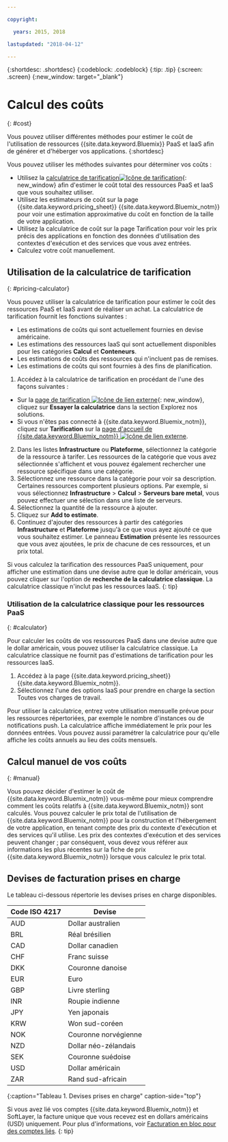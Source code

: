 ```yaml
---

copyright:

  years: 2015, 2018

lastupdated: "2018-04-12"

---
```


{:shortdesc: .shortdesc}
{:codeblock: .codeblock}
{:tip: .tip}
{:screen: .screen}
{:new_window: target="_blank"}

# Calcul des coûts
{: #cost}

Vous pouvez utiliser différentes méthodes pour estimer le coût de l'utilisation de ressources {{site.data.keyword.Bluemix}} PaaS et IaaS afin de générer et d'héberger vos applications.
{:shortdesc}

Vous pouvez utiliser les méthodes suivantes pour déterminer vos coûts :
* Utilisez la [calculatrice de tarification![Icône de tarification](../icons/launch-glyph.svg)](https://console.bluemix.net/pricing/){: new_window} afin d'estimer le coût total des ressources PaaS et IaaS que vous souhaitez utiliser.
* Utilisez les estimateurs de coût sur la page {{site.data.keyword.pricing_sheet}} {{site.data.keyword.Bluemix_notm}}
pour voir une estimation approximative du coût en fonction de la taille de votre application.
* Utilisez la calculatrice de coût sur la page Tarification pour voir les prix précis des applications en fonction des données d'utilisation des
contextes d'exécution et des services que vous avez entrées.
* Calculez votre coût manuellement.

## Utilisation de la calculatrice de tarification
{: #pricing-calculator}

Vous pouvez utiliser la calculatrice de tarification pour estimer le coût des ressources PaaS et IaaS avant de réaliser un achat.
La calculatrice de tarification fournit les fonctions suivantes :
  * Les estimations de coûts qui sont actuellement fournies en devise américaine.
  * Les estimations des ressources IaaS qui sont actuellement disponibles pour les catégories **Calcul** et **Conteneurs**.
  * Les estimations de coûts des ressources qui n'incluent pas de remises.
  * Les estimations de coûts qui sont fournies à des fins de planification.

1. Accédez à la calculatrice de tarification en procédant de l'une des façons suivantes :
  * Sur la [page de tarification ![Icône de lien externe](../icons/launch-glyph.svg)](https://www.ibm.com/cloud/pricing){: new_window}, cliquez sur **Essayer la calculatrice** dans la section Explorez nos solutions.
  * Si vous n'êtes pas connecté à {{site.data.keyword.Bluemix_notm}}, cliquez sur **Tarification** sur la [page d'accueil de {{site.data.keyword.Bluemix_notm}} ![Icône de lien externe](../icons/launch-glyph.svg)](https://console.bluemix.net/).
2. Dans les listes **Infrastructure** ou **Plateforme**, sélectionnez la catégorie de la ressource à tarifer. Les ressources de la catégorie que vous avez sélectionnée s'affichent et vous pouvez également rechercher une ressource spécifique dans une catégorie.
3. Sélectionnez une ressource dans la catégorie pour voir sa description. Certaines ressources comportent plusieurs options. Par exemple, si vous sélectionnez **Infrastructure** > **Calcul** > **Serveurs bare metal**, vous pouvez effectuer une sélection dans une liste de serveurs.
4. Sélectionnez la quantité de la ressource à ajouter.
5. Cliquez sur **Add to estimate**.
6. Continuez d'ajouter des ressources à partir des catégories **Infrastructure** et **Plateforme** jusqu'à ce que vous ayez ajouté ce que vous souhaitez estimer. Le panneau **Estimation** présente les ressources que vous avez ajoutées, le prix de chacune de ces ressources, et un prix total.

Si vous calculez la tarification des ressources PaaS uniquement, pour afficher une estimation dans une devise autre que le dollar américain, vous pouvez cliquer sur l'option de **recherche de la calculatrice classique**. La calculatrice classique n'inclut pas les ressources IaaS.
{: tip}

### Utilisation de la calculatrice classique pour les ressources PaaS
{: #calculator}

Pour calculer les coûts de vos ressources PaaS dans une devise autre que le dollar américain, vous pouvez utiliser la calculatrice classique. La calculatrice classique ne fournit pas d'estimations de tarification pour les ressources IaaS.

1. Accédez à la page {{site.data.keyword.pricing_sheet}} {{site.data.keyword.Bluemix_notm}}.
2. Sélectionnez l'une des options IaaS pour prendre en charge la section Toutes vos charges de travail.

Pour utiliser la calculatrice, entrez votre utilisation mensuelle prévue pour les ressources répertoriées, par exemple le nombre d'instances ou de
notifications push. La calculatrice affiche immédiatement le prix pour les données entrées. Vous pouvez aussi
paramétrer la calculatrice pour qu'elle affiche les coûts annuels au lieu des coûts mensuels.

## Calcul manuel de vos coûts
{: #manual}

Vous pouvez décider d'estimer le coût de {{site.data.keyword.Bluemix_notm}} vous-même pour mieux comprendre comment les coûts relatifs à {{site.data.keyword.Bluemix_notm}} sont calculés. Vous pouvez calculer le prix total de l'utilisation de {{site.data.keyword.Bluemix_notm}} pour la construction
et l'hébergement de votre application, en tenant compte des prix du contexte d'exécution et des services qu'il utilise. Les prix des contextes d'exécution et des
services peuvent changer ; par conséquent, vous devez vous référer aux informations les plus récentes sur la fiche de prix {{site.data.keyword.Bluemix_notm}} lorsque vous calculez le prix total.

## Devises de facturation prises en charge

Le tableau ci-dessous répertorie les devises prises en charge disponibles.

|Code ISO 4217| Devise|
|-------------|---------|
|AUD |	  Dollar australien|
|BRL |	  Réal brésilien|
|CAD |	  Dollar canadien|
|CHF |	  Franc suisse|
|DKK |	  Couronne danoise|
|EUR |	  Euro|
|GBP |	  Livre sterling|
|INR |	  Roupie indienne|
|JPY |	  Yen japonais|
|KRW |	  Won sud-coréen|
|NOK |	  Couronne norvégienne|
|NZD |	  Dollar néo-zélandais|
|SEK |	  Couronne suédoise|
|USD |    Dollar américain|
|ZAR |	  Rand sud-africain|
{:caption="Tableau 1. Devises prises en charge" caption-side="top"}

Si vous avez lié vos comptes {{site.data.keyword.Bluemix_notm}} et SoftLayer, la facture unique que vous recevez est en dollars américains (USD) uniquement. Pour plus d'informations, voir [Facturation en bloc pour des comptes liés](/docs/account/linking_accounts.html).
{: tip}
